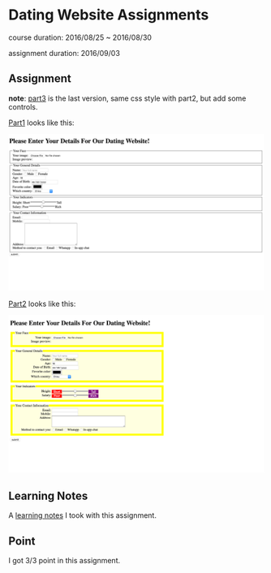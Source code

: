 # Dating Website Assignments

course duration: 2016/08/25 ~ 2016/08/30

assignment duration: 2016/09/03

## Assignment

**note**: [part3](part3.html) is the last version, same css style with part2, but add some controls.

[Part1](part1.html) looks like this:

![part1 snapshot](https://github.com/bessiepen/Online-Course-Assignments/blob/master/HTML-CSS-JavaScript/1-dating-website/part1.png?raw=true)

[Part2](part2.html) looks like this:

![part2 snapshot](https://github.com/bessiepen/Online-Course-Assignments/blob/master/HTML-CSS-JavaScript/1-dating-website/part2.png?raw=true)

## Learning Notes

A [learning notes](learning-notes.md) I took with this assignment.

## Point

I got 3/3 point in this assignment.
